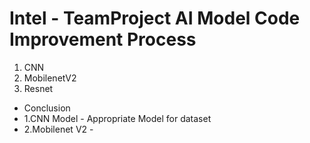 # Intel - TeamProject AI Model Code Improvement Process
1. CNN
2. MobilenetV2
3. Resnet
- Conclusion
- 1.CNN Model - Appropriate Model for dataset
- 2.Mobilenet V2 - 
